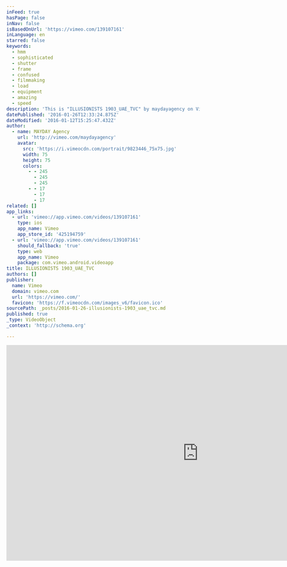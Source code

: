 ```yaml
---
inFeed: true
hasPage: false
inNav: false
isBasedOnUrl: 'https://vimeo.com/139107161'
inLanguage: en
starred: false
keywords:
  - hmm
  - sophisticated
  - shutter
  - frame
  - confused
  - filmmaking
  - load
  - equipment
  - amazing
  - speed
description: 'This is "ILLUSIONISTS 1903_UAE_TVC" by maydayagency on Vimeo, the home for high quality videos and the people who love them.'
datePublished: '2016-01-26T12:33:24.875Z'
dateModified: '2016-01-12T15:25:47.432Z'
author:
  - name: MAYDAY Agency
    url: 'http://vimeo.com/maydayagency'
    avatar:
      src: 'https://i.vimeocdn.com/portrait/9823446_75x75.jpg'
      width: 75
      height: 75
      colors:
        - - 245
          - 245
          - 245
        - - 17
          - 17
          - 17
related: []
app_links:
  - url: 'vimeo://app.vimeo.com/videos/139107161'
    type: ios
    app_name: Vimeo
    app_store_id: '425194759'
  - url: 'vimeo://app.vimeo.com/videos/139107161'
    should_fallback: 'true'
    type: web
    app_name: Vimeo
    package: com.vimeo.android.videoapp
title: ILLUSIONISTS 1903_UAE_TVC
authors: []
publisher:
  name: Vimeo
  domain: vimeo.com
  url: 'https://vimeo.com/'
  favicon: 'https://f.vimeocdn.com/images_v6/favicon.ico'
sourcePath: _posts/2016-01-26-illusionists-1903_uae_tvc.md
published: true
_type: VideoObject
_context: 'http://schema.org'

---
```

<iframe src="https://cdn.embedly.com/widgets/media.html?src=https%3A%2F%2Fplayer.vimeo.com%2Fvideo%2F139107161&amp;url=https%3A%2F%2Fvimeo.com%2F139107161&amp;image=http%3A%2F%2Fi.vimeocdn.com%2Fvideo%2F534779842_1280.jpg&amp;key=b7d04c9b404c499eba89ee7072e1c4f7&amp;type=text%2Fhtml&amp;schema=vimeo" width="1000" height="563" scrolling="no" frameborder="0" allowfullscreen="allowfullscreen" style=""></iframe>